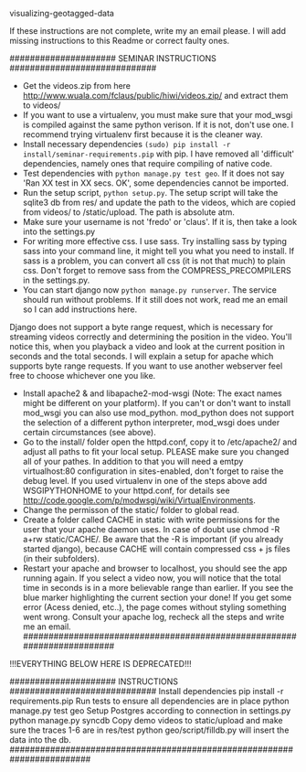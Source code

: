 visualizing-geotagged-data

If these instructions are not complete, write my an email please. I will add missing instructions to this Readme or correct faulty ones.

##################### SEMINAR INSTRUCTIONS #############################

- Get the videos.zip from here http://www.wuala.com/fclaus/public/hiwi/videos.zip/ and extract them to videos/
- If you want to use a virtualenv, you must make sure that your mod_wsgi is compiled against the same python verison. If it is not, don't use one. I recommend trying virtualenv first because it is the cleaner way.
- Install necessary dependencies ```(sudo) pip install -r install/seminar-requirements.pip``` with pip. I have removed all 'difficult' dependencies, namely ones that require compiling of native code.
- Test dependencies with ```python manage.py test geo```. If it does not say 'Ran XX test in XX secs. OK', some dependencies cannot be imported.
- Run the setup script, ```python setup.py```. The setup script will take the sqlite3 db from res/ and update the path to the videos, which are copied from videos/ to /static/upload. The path is absolute atm.
- Make sure your username is not 'fredo' or 'claus'. If it is, then take a look into the settings.py
- For writing more effective css. I use sass. Try installing sass by typing sass into your command line, it might tell you what you need to install. If sass is a problem, you can convert all css (it is not that much) to plain css. Don't forget to remove sass from the COMPRESS_PRECOMPILERS in the settings.py.
- You can start django now ```python manage.py runserver```. The service should run without problems. If it still does not work, read me an email so I can add instructions here.


Django does not support a byte range request, which is necessary for streaming videos correctly and determining the position in the video. You'll notice this, when you playback a video and look at the current position in seconds and the total seconds. I will explain a setup for apache which supports byte range requests. If you want to use another webserver feel free to choose whichever one you like.
- Install apache2 & and libapache2-mod-wsgi (Note: The exact names might be different on your platform). If you can't or don't want to install mod_wsgi you can also use mod_python. mod_python does not support the selection of a different python interpreter, mod_wsgi does under certain circumstances (see above).
- Go to the install/ folder open the httpd.conf, copy it to /etc/apache2/ and adjust all paths to fit your local setup. PLEASE make sure you changed all of your pathes. In addition to that you will need a emtpy virtualhost:80 configuration in sites-enabled, don't forget to raise the debug level. If you used virtualenv in one of the steps above add WSGIPYTHONHOME to your httpd.conf, for details see http://code.google.com/p/modwsgi/wiki/VirtualEnvironments.
- Change the permisson of the static/ folder to global read.
- Create a folder called CACHE in static with write permissions for the user that your apache daemon uses. In case of doubt use chmod -R a+rw static/CACHE/. Be aware that the -R is important (if you already started django), because CACHE will contain compressed css + js files (in their subfolders).
- Restart your apache and browser to localhost, you should see the app running again. If you select a video now, you will notice that the total time in seconds is in a more believable range than earlier. If you see the blue marker highlighting the current section your done! If you get some error (Acess denied, etc..), the page comes without styling something went wrong. Consult your apache log, recheck all the steps and write me an email.
########################################################################


!!!EVERYTHING BELOW HERE IS DEPRECATED!!!

#####################  INSTRUCTIONS #############################
Install dependencies
pip install -r requirements.pip
Run tests to ensure all dependencies are in place
python manage.py test geo
Setup Postgres according to connection in settings.py
python manage.py syncdb
Copy demo videos to static/upload and make sure the traces 1-6 are in res/test
python geo/script/filldb.py
will insert the data into the db.
########################################################################



